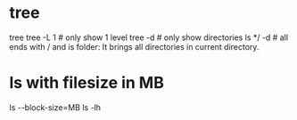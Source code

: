 
# tree

 tree
 tree -L 1    # only show 1 level
 tree -d      # only show directories 
 ls */ -d     #  all ends with / and is folder: It brings all directories in current directory.

# ls with filesize in MB

 ls --block-size=MB
 ls -lh


